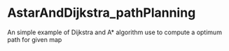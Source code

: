 # AstarAndDijkstra_pathPlanning
An simple example of Dijkstra and A* algorithm use to compute a optimum path for given map
